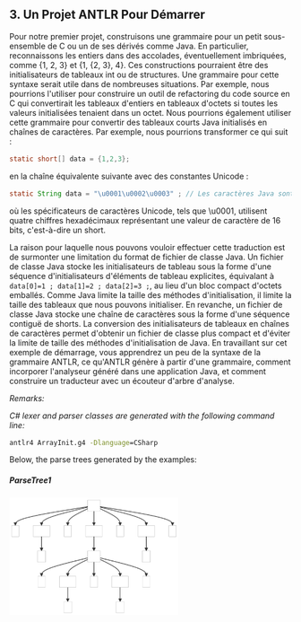 ﻿## 3. Un Projet ANTLR Pour Démarrer 

Pour notre premier projet, construisons une grammaire pour un petit sous-ensemble de C ou un de ses dérivés comme Java. En particulier, reconnaissons les entiers dans des accolades, éventuellement imbriquées, comme {1, 2, 3} et {1, {2, 3}, 4}. Ces constructions pourraient être des initialisateurs de tableaux int ou de structures. Une grammaire pour cette syntaxe serait utile dans de nombreuses situations. Par exemple, nous pourrions l'utiliser pour construire un outil de refactoring du code source en C qui convertirait les tableaux d'entiers en tableaux d'octets si toutes les valeurs initialisées tenaient dans un octet. Nous pourrions également utiliser cette grammaire pour convertir des tableaux courts Java initialisés en chaînes de caractères. Par exemple, nous pourrions transformer ce qui suit :

```java
static short[] data = {1,2,3};
```

en la chaîne équivalente suivante avec des constantes Unicode :

```java
static String data = "\u0001\u0002\u0003" ; // Les caractères Java sont des shorts non signés.
```

où les spécificateurs de caractères Unicode, tels que \u0001, utilisent quatre chiffres hexadécimaux représentant une valeur de caractère de 16 bits, c'est-à-dire un short.

La raison pour laquelle nous pouvons vouloir effectuer cette traduction est de surmonter une limitation du format de fichier de classe Java. Un fichier de classe Java stocke les initialisateurs de tableau sous la forme d'une séquence d'initialisateurs d'éléments de tableau explicites, équivalant à `data[0]=1 ; data[1]=2 ; data[2]=3 ;`, au lieu d'un bloc compact d'octets emballés. Comme Java limite la taille des méthodes d'initialisation, il limite la taille des tableaux que nous pouvons initialiser. En revanche, un fichier de classe Java stocke une chaîne de caractères sous la forme d'une séquence contiguë de shorts. La conversion des initialisateurs de tableaux en chaînes de caractères permet d'obtenir un fichier de classe plus compact et d'éviter la limite de taille des méthodes d'initialisation de Java.
En travaillant sur cet exemple de démarrage, vous apprendrez un peu de la syntaxe de la grammaire ANTLR, ce qu'ANTLR génère à partir d'une grammaire, comment incorporer l'analyseur généré dans une application Java, et comment construire un traducteur avec un écouteur d'arbre d'analyse.


_Remarks:_

_C# lexer and parser classes are generated with the following command line:_

```bat
antlr4 ArrayInit.g4 -Dlanguage=CSharp
```

Below, the parse trees generated by the examples:

##### ParseTree1

<img src=".resources/ParseTree1.svg" alt="ParseTree1" width="60%"/>

